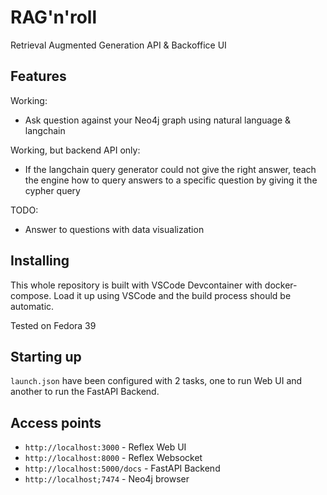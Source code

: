# RAG'n'roll

Retrieval Augmented Generation API & Backoffice UI

## Features

Working:

- Ask question against your Neo4j graph using natural language & langchain

Working, but backend API only:
- If the langchain query generator could not give the right answer, teach the 
  engine how to query answers to a specific question by giving it the cypher
  query

TODO:
- Answer to questions with data visualization

## Installing

This whole repository is built with VSCode Devcontainer with docker-compose. Load
it up using VSCode and the build process should be automatic.

Tested on Fedora 39

## Starting up

`launch.json` have been configured with 2 tasks, one to run Web UI and another
to run the FastAPI Backend.

## Access points

- `http://localhost:3000` - Reflex Web UI
- `http://localhost:8000` - Reflex Websocket
- `http://localhost:5000/docs` - FastAPI Backend
- `http://localhost;7474` - Neo4j browser
